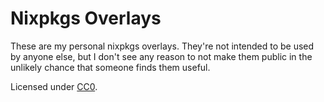 # Nixpkgs Overlays

These are my personal nixpkgs overlays. They're not intended to be used by
anyone else, but I don't see any reason to not make them public in the unlikely
chance that someone finds them useful.

Licensed under [CC0][1].

[1]: https://creativecommons.org/publicdomain/zero/1.0/
